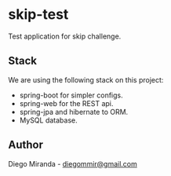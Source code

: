 # skip-test
Test application for skip challenge.

## Stack
We are using the following stack on this project:

- spring-boot for simpler configs.
- spring-web for the REST api.
- spring-jpa and hibernate to ORM.
- MySQL database.

## Author

Diego Miranda - diegommir@gmail.com
